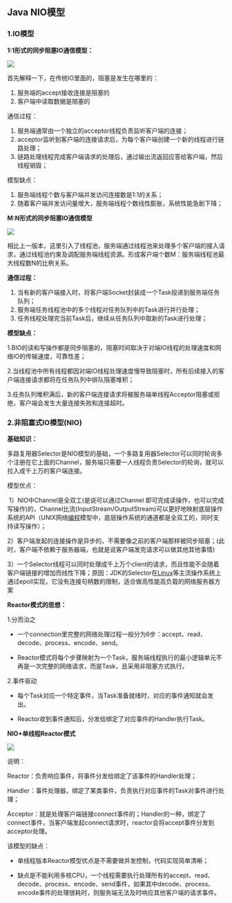 ## Java NIO模型

### 1.IO模型

**1:1形式的同步阻塞IO通信模型：**

![](F:\__study__\hulianwang\study\note\java\javaIO\img\io模型.png)

首先解释一下，在传统IO里面的，阻塞是发生在哪里的：

1. 服务端的accept接收连接是阻塞的
2. 客户端中读取数据是阻塞的

通信过程：

1. 服务端通常由一个独立的acceptor线程负责监听客户端的连接；
2. acceptor监听到客户端的连接请求后，为每个客户端创建一个新的线程进行链路处理；
3. 链路处理线程完成客户端请求的处理后，通过输出流返回应答给客户端，然后线程销毁；

模型缺点：

1. 服务端线程个数与客户端并发访问连接数是1:1的关系；
2. 随着客户端并发访问量增大，服务端线程个数线性膨胀，系统性能急剧下降；

**M:N形式的同步阻塞IO通信模型**

![](F:\__study__\hulianwang\study\note\java\javaIO\img\M.N的io模型.png)

相比上一版本，这里引入了线程池，服务端通过线程池来处理多个客户端的接入请求，通过线程池约束及调配服务端线程资源。形成客户端个数M：服务端线程池最大线程数N的比例关系。

**通信过程：**

1. 当有新的客户端接入时，将客户端Socket封装成一个Task投递到服务端任务队列；
2. 服务端任务线程池中的多个线程对任务队列中的Task进行并行处理；
3. 任务线程处理完当前Task后，继续从任务队列中取新的Task进行处理；

**模型缺点：**

​    1.BIO的读和写操作都是同步阻塞的，阻塞时间取决于对端IO线程的处理速度和网络IO的传输速度，可靠性差；

​    2.当线程池中所有线程都因对端IO线程处理速度慢导致阻塞时，所有后续接入的客户端连接请求都将在任务队列中排队阻塞堆积；

​    3.任务队列堆积满后，新的客户端连接请求将被服务端单线程Acceptor阻塞或拒绝，客户端会发生大量连接失败和连接超时。

### 2.非阻塞式IO模型(NIO)

**基础知识：**

多路复用器Selector是NIO模型的基础，一个多路复用器Selector可以同时轮询多个注册在它上面的Channel，服务端只需要一人线程负责Selector的轮询，就可以拉入成千上万的客户端连接。

模型优点：

​    1）NIO中Channel是全双工(是说可以通过Channel 即可完成读操作，也可以完成写操作)的，Channel比流(InputStream/OutputStream)可以更好地映射底层操作系统的API（UNIX网络[编程](https://m.2cto.com/kf)模型中，底层操作系统的通道都是全双工的，同时支持读写操作）；

​    2）客户端发起的连接操作是异步的，不需要像之前的客户端那样被同步阻塞；(此时，客户端不依赖于服务器端，也就是说客户端发完请求可以做其他其他事情)

​    3）一个Selector线程可以同时处理成千上万个client的请求，而且性能不会随着客户端链接的增加而线性下降；原因：JDK的Selector在[Linux](https://m.2cto.com/os/linux/)等主流操作系统上通过epoll实现，它没有连接句柄数的限制，适合做高性能高负载的网络服务器方案

**Reactor模式的思想：**

1.分而治之

- 一个connection里完整的网络处理过程一般分为6步：accept、read、decode、process、encode、send。

- Reactor模式将每个步骤映射为一个Task，服务端线程执行的最小逻辑单元不再是一次完整的网络请求，而是Task，且采用非阻塞方式执行。

2.事件驱动

-  每个Task对应一个特定事件，当Task准备就绪时，对应的事件通知就会发出。

- Reactor收到事件通知后，分发给绑定了对应事件的Handler执行Task。

**NIO+单线程Reactor模式**

![](F:\__study__\hulianwang\study\note\java\javaIO\img\nio-reacter.png)

说明：

Reactor：负责响应事件，将事件分发给绑定了该事件的Handler处理；

Handler：事件处理器，绑定了某类事件，负责执行对应事件的Task对事件进行处理；

Acceptor：就是处理客户端链接connect事件的；Handler的一种，绑定了connect事件，当客户端发起connect请求时，reactor会将accept事件分发到acceptor处理。

该模型的缺点：

- 单线程版本Reactor模型优点是不需要做并发控制，代码实现简单清晰；

- 缺点是不能利用多核CPU，一个线程需要执行处理所有的accept、read、decode、process、encode、send事件，如果其中decode、process、encode事件的处理很耗时，则服务端无法及时响应其他客户端的请求事件。

